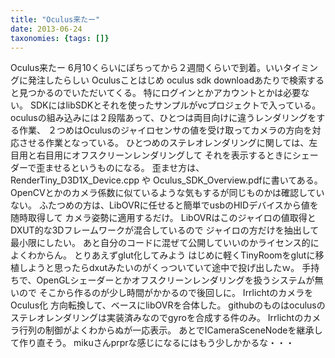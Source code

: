 ```yaml
---
title: "Oculus来たー"
date: 2013-06-24
taxonomies: {tags: []}
---
```


Oculus来たー
6月10くらいにぽちってから２週間くらいで到着。いいタイミングに発注したらしい
Oculusことはじめ
oculus sdk downloadあたりで検索すると見つかるのでいただいてくる。
特にログインとかアカウントとかは必要ない。
SDKにはlibSDKとそれを使ったサンプルがvcプロジェクトで入っている。
oculusの組み込みには２段階あって、ひとつは両目向けに違うレンダリングをする作業、
２つめはOculusのジャイロセンサの値を受け取ってカメラの方向を対応させる作業となっている。
ひとつめのステレオレンダリングに関しては、左目用と右目用にオフスクリーンレンダリングして
それを表示するときにシェーダーで歪ませるというものになる。 歪ませ方は、
RenderTiny_D3D1X_Device.cpp や Oculus_SDK_Overview.pdfに書いてある。
OpenCVとかのカメラ係数に似ているような気もするが同じものかは確認していない。
ふたつめの方は、LibOVRに任せると簡単でusbのHIDデバイスから値を随時取得して
カメラ姿勢に適用するだけ。
LibOVRはこのジャイロの値取得とDXUT的な3Dフレームワークが混合しているので
ジャイロの方だけを抽出して最小限にしたい。
あと自分のコードに混ぜて公開していいのかライセンス的によくわからん。
とりあえずglut化してみよう
はじめに軽くTinyRoomをglutに移植しようと思ったらdxutみたいのがくっついていて途中で投げ出したｗ。
手持ちで、OpenGLシェーダーとかオフスクリーンレンダリングを扱うシステムが無いので
そこから作るのが少し時間がかかるので後回しに。
IrrlichtのカメラをOculus化
方向転換して、ベースにlibOVRを合体した。
githubのものはoculusのステレオレンダリングは実装済みなのでgyroを合成する件のみ。
Irrlichtのカメラ行列の制御がよくわからぬが一応表示。
あとでICameraSceneNodeを継承して作り直そう。
mikuさんprprな感じになるにはもう少しかかるな・・・
